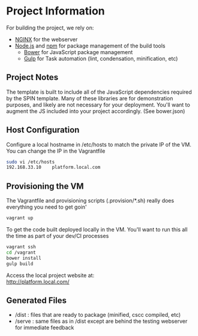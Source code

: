 # Project Information

For building the project, we rely on:

* [NGINX](https://www.nginx.com) for the webserver
* [Node.js](https://nodejs.org) and [npm](https://www.npmjs.com) for package management of the build tools
    * [Bower](https://bower.io) for JavaScript package management
    * [Gulp](http://gulpjs.com/) for Task automation (lint, condensation, minification, etc)


## Project Notes

The template is built to include all of the JavaScript dependencies required by the SPIN template.  Many of these libraries
are for demonstration purposes, and likely are not necessary for your deployment.  You'll want to augment the JS included into your project accordingly.  (See bower.json)


## Host Configuration

Configure a local hostname in /etc/hosts to match the private IP of the VM.  You can change the IP in the Vagrantfile

```bash
sudo vi /etc/hosts
192.168.33.10    platform.local.com
```

## Provisioning the VM

The Vagrantfile and provisioning scripts (.provision/*.sh) really does everything you need to get goin'

```bash
vagrant up
```

To get the code built deployed locally in the VM.  You'll want to run this all the time as part of your dev/CI processes

```bash
vagrant ssh
cd /vagrant
bower install
gulp build
```

Access the local project website at:  
http://platform.local.com/


## Generated Files
* /dist : files that are ready to package (minified, cscc compiled, etc)
* /serve : same files as in /dist except are behind the testing webserver for immediate feedback
